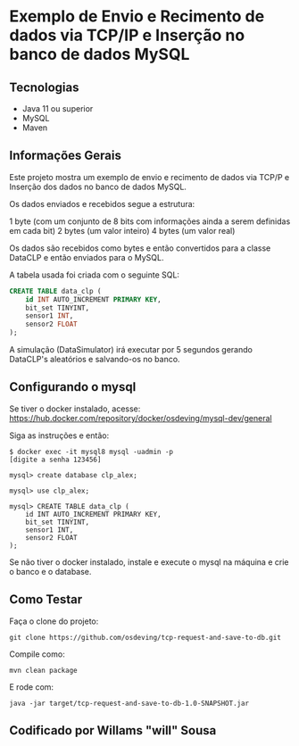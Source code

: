# Exemplo de Envio e Recimento de dados via TCP/IP e Inserção no banco de dados MySQL


## Tecnologias

- Java 11 ou superior
- MySQL
- Maven

## Informações Gerais

Este projeto mostra um exemplo de envio e recimento de dados via TCP/P e Inserção dos dados no banco de dados MySQL.

Os dados enviados e recebidos segue a estrutura:

1 byte (com um conjunto de 8 bits com informações ainda a serem definidas em cada bit)
2 bytes (um valor inteiro)
4 bytes (um valor real)


Os dados são recebidos como bytes e então convertidos para a classe DataCLP e então enviados para o MySQL.

A tabela usada foi criada com o seguinte SQL:


```sql
CREATE TABLE data_clp (
    id INT AUTO_INCREMENT PRIMARY KEY,
    bit_set TINYINT,
    sensor1 INT,
    sensor2 FLOAT
);
```


A simulação (DataSimulator) irá executar por 5 segundos gerando DataCLP's aleatórios e salvando-os no banco.


## Configurando o mysql

Se tiver o docker instalado, acesse: https://hub.docker.com/repository/docker/osdeving/mysql-dev/general

Siga as instruções e então:

```
$ docker exec -it mysql8 mysql -uadmin -p
[digite a senha 123456]

mysql> create database clp_alex;

mysql> use clp_alex;

mysql> CREATE TABLE data_clp (
    id INT AUTO_INCREMENT PRIMARY KEY,
    bit_set TINYINT,
    sensor1 INT,
    sensor2 FLOAT
);
```

Se não tiver o docker instalado, instale e execute o mysql na máquina e crie o banco e o database.


## Como Testar

Faça o clone do projeto:

```
git clone https://github.com/osdeving/tcp-request-and-save-to-db.git
```

Compile como:

```
mvn clean package
```

E rode com:

```
java -jar target/tcp-request-and-save-to-db-1.0-SNAPSHOT.jar
```





## Codificado por Willams "will" Sousa





